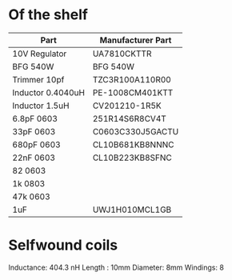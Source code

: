 Of the shelf
============

| Part				| Manufacturer Part	|
|-------------------|-------------------|
| 10V Regulator		| UA7810CKTTR		|
| BFG 540W			| BFG 540W			|
| Trimmer 10pf		| TZC3R100A110R00 	|
| Inductor 0.4040uH	| PE-1008CM401KTT 	|
| Inductor 1.5uH 	|  CV201210-1R5K    |
| 6.8pF 0603	    | 251R14S6R8CV4T	|
| 33pF 0603         | C0603C330J5GACTU  |
| 680pF 0603		| CL10B681KB8NNNC   |
| 22nF 0603			| CL10B223KB8SFNC   |
| 82 0603			|                   |
| 1k 0803			|                   |
| 47k 0603			|                   |
| 1uF				| UWJ1H010MCL1GB    |

Selfwound coils
===============
Inductance: 404.3 nH
Length : 10mm
Diameter: 8mm
Windings: 8
